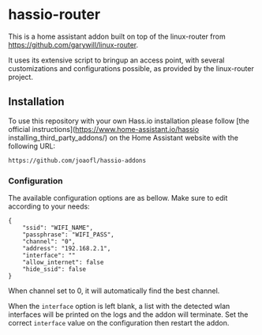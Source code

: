 # hassio-router
This is a home assistant addon built on top of the linux-router from https://github.com/garywill/linux-router.

It uses its extensive script to bringup an access point, with several customizations and configurations possible, as provided by the linux-router project.
## Installation

To use this repository with your own Hass.io installation please follow [the official instructions](https://www.home-assistant.io/hassio installing_third_party_addons/) on the Home Assistant website with the following URL:

```txt
https://github.com/joaofl/hassio-addons
```

### Configuration

The available configuration options are as bellow. Make sure to edit
according to your needs:

```
{
    "ssid": "WIFI_NAME",
    "passphrase": "WIFI_PASS",
    "channel": "0",
    "address": "192.168.2.1",
    "interface": ""
    "allow_internet": false
    "hide_ssid": false
}

```
When channel set to 0, it will automatically find the best channel. 

When the `interface` option is left blank, a list with the detected wlan
interfaces will be printed on the logs and the addon will terminate. Set
the correct `interface` value on the configuration then restart the addon.
